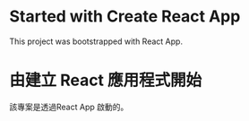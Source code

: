 # Started with Create React App

This project was bootstrapped with React App.


# 由建立 React 應用程式開始

該專案是透過React App 啟動的。
